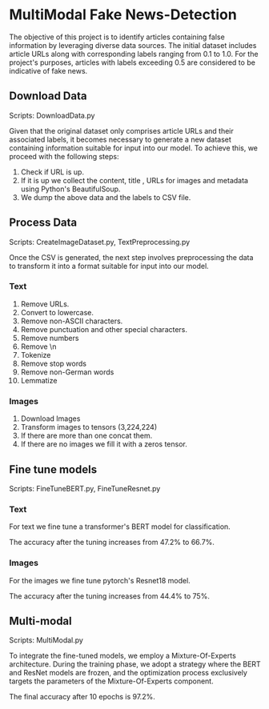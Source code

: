 
# MultiModal Fake News-Detection

The objective of this project is to identify articles containing false information by leveraging diverse data sources. The initial dataset includes article URLs along with corresponding labels ranging from 0.1 to 1.0. For the project's purposes, articles with labels exceeding 0.5 are considered to be indicative of fake news.


## Download Data

Scripts: DownloadData.py

Given that the original dataset only comprises article URLs and their associated labels, it becomes necessary to generate a new dataset containing information suitable for input into our model. To achieve this, we proceed with the following steps:

1. Check if URL is up.
2. If it is up we collect the content, title , URLs for images and metadata using Python's BeautifulSoup.
3. We dump the above data and the labels to CSV file.
## Process Data

Scripts: CreateImageDataset.py, TextPreprocessing.py

Once the CSV is generated, the next step involves preprocessing the data to transform it into a format suitable for input into our model.

### Text

1. Remove URLs.
2. Convert to lowercase.
3. Remove non-ASCII characters.
4. Remove punctuation and other special characters.
5. Remove numbers
6. Remove \n
7. Tokenize
8. Remove stop words
9. Remove non-German words
10. Lemmatize

### Images

1. Download Images
2. Transform images to tensors (3,224,224)
3. If there are more than one concat them.
4. If there are no images we fill it with a zeros tensor.
## Fine tune models

Scripts: FineTuneBERT.py, FineTuneResnet.py

### Text

For text we fine tune a transformer's BERT model for classification.

The accuracy after the tuning increases from 47.2% to 66.7%.

### Images

For the images we fine tune pytorch's Resnet18 model.

The accuracy after the tuning increases from 44.4% to 75%.
## Multi-modal

Scripts: MultiModal.py

To integrate the fine-tuned models, we employ a Mixture-Of-Experts architecture. During the training phase, we adopt a strategy where the BERT and ResNet models are frozen, and the optimization process exclusively targets the parameters of the Mixture-Of-Experts component.

The final accuracy after 10 epochs is 97.2%.
